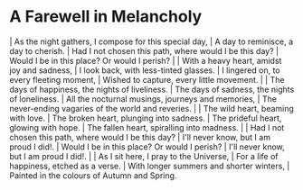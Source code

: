 # A Farewell in Melancholy

| As the night gathers, I compose for this special day,
| A day to reminisce, a day to cherish.
| Had I not chosen this path, where would I be this day?
| Would I be in this place? Or would I perish?
| 
| With a heavy heart, amidst joy and sadness,
| I look back, with less-tinted glasses.
| I lingered on, to every fleeting moment,
| Wished to capture, every little movement.
| 
| The days of happiness, the nights of liveliness.
| The days of sadness, the nights of loneliness.
| All the nocturnal musings, journeys and memories,
| The never-ending vagaries of the world and reveries.
| 
| The wild heart, beaming with love.
| The broken heart, plunging into sadness.
| The prideful heart, glowing with hope.
| The fallen heart, spiralling into madness.
| 
| Had I not chosen this path, where would I be this day?
| I'll never know, but I am proud I did!.
| Would I be in this place? Or would I perish?
| I'll never know, but I am proud I did!.
| 
| As I sit here, I pray to the Universe,
| For a life of happiness, etched as a verse.
| With longer summers and shorter winters,
| Painted in the colours of Autumn and Spring.
